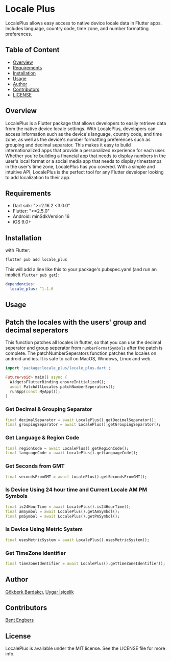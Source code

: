 # Locale Plus

LocalePlus allows easy access to native device locale data in Flutter apps. Includes language, country code, time zone, and number formatting preferences.

## Table of Content

- [Overview](#overview)
- [Requirements](#requirements)
- [Installation](#installation)
- [Usage](#usage)
- [Author](#author)
- [Contributors](#contributors)
- [LICENSE](#license)

## Overview

LocalePlus is a Flutter package that allows developers to easily retrieve data from the native device locale settings. With LocalePlus, developers can access information such as the device's language, country code, and time zone, as well as the device's number formatting preferences such as grouping and decimal separator. This makes it easy to build internationalized apps that provide a personalized experience for each user. Whether you're building a financial app that needs to display numbers in the user's local format or a social media app that needs to display timestamps in the user's time zone, LocalePlus has you covered. With a simple and intuitive API, LocalePlus is the perfect tool for any Flutter developer looking to add localization to their app.

## Requirements

- Dart sdk: ">=2.16.2 <3.0.0"
- Flutter: ">=2.5.0"
- Android: minSdkVersion 16
- iOS 9.0+

## Installation

with Flutter:

```bash
flutter pub add locale_plus
```

This will add a line like this to your package's pubspec.yaml (and run an implicit `flutter pub get`):

```yaml
dependencies:
  locale_plus: ^1.1.0
```

## Usage

## Patch the locales with the users' group and decimal seperators

This function patches all locales in flutter, so that you can use the decimal seperator and group seperator from `numberFormatSymbols` after the patch is complete.
The patchNumberSeperators function patches the locales on android and ios.
It is safe to call on MacOS, Windows, Linux and web.

```Dart
import 'package:locale_plus/locale_plus.dart';

Future<void> main() async {
  WidgetsFlutterBinding.ensureInitialized();
  await PatchAllLocales.patchNumberSeperators();
  runApp(const MyApp());
}
```

### Get Decimal & Grouping Separator

```Dart
final decimalSeparator = await LocalePlus().getDecimalSeparator();
final groupingSeparator = await LocalePlus().getGroupingSeparator();
```

### Get Language & Region Code

```Dart
final regionCode = await LocalePlus().getRegionCode();
final languageCode = await LocalePlus().getLanguageCode();
```

### Get Seconds from GMT

```Dart
final secondsFromGMT = await LocalePlus().getSecondsFromGMT();
```

### Is Device Using 24 hour time and Current Locale AM PM Symbols

```Dart
final is24HourTime = await LocalePlus().is24HourTime();
final amSymbol = await LocalePlus().getAmSymbol();
final pmSymbol = await LocalePlus().getPmSymbol();
```

### Is Device Using Metric System

```Dart
final usesMetricSystem = await LocalePlus().usesMetricSystem();
```

### Get TimeZone Identifier

```Dart
final timeZoneIdentifier = await LocalePlus().getTimeZoneIdentifier();
```

## Author

[Gökberk Bardakçı](https://www.github.com/gokberkbar), [Uygar İşiçelik](https://www.github.com/uygar)

## Contributors

[Bent Engbers](https://github.com/BentEngbers)

## License

LocalePlus is available under the MIT license. See the LICENSE file for more info.
